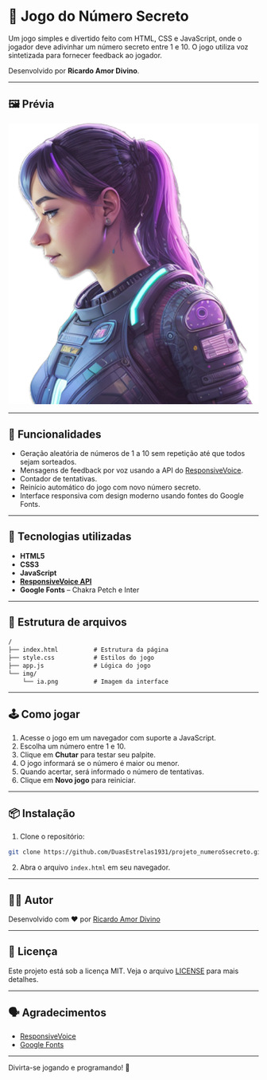
# 🎯 Jogo do Número Secreto

Um jogo simples e divertido feito com HTML, CSS e JavaScript, onde o jogador deve adivinhar um número secreto entre 1 e 10. O jogo utiliza voz sintetizada para fornecer feedback ao jogador.

Desenvolvido por **Ricardo Amor Divino**.

---

## 🖼️ Prévia

![Preview](./img/ia.png)

---

## 🚀 Funcionalidades

- Geração aleatória de números de 1 a 10 sem repetição até que todos sejam sorteados.
- Mensagens de feedback por voz usando a API do [ResponsiveVoice](https://responsivevoice.org/).
- Contador de tentativas.
- Reinício automático do jogo com novo número secreto.
- Interface responsiva com design moderno usando fontes do Google Fonts.

---

## 🧠 Tecnologias utilizadas

- **HTML5**
- **CSS3**
- **JavaScript**
- **[ResponsiveVoice API](https://responsivevoice.org/)**
- **Google Fonts** – Chakra Petch e Inter

---

## 📁 Estrutura de arquivos

```
/
├── index.html          # Estrutura da página
├── style.css           # Estilos do jogo
├── app.js              # Lógica do jogo
└── img/
    └── ia.png          # Imagem da interface
```

---

## 🕹️ Como jogar

1. Acesse o jogo em um navegador com suporte a JavaScript.
2. Escolha um número entre 1 e 10.
3. Clique em **Chutar** para testar seu palpite.
4. O jogo informará se o número é maior ou menor.
5. Quando acertar, será informado o número de tentativas.
6. Clique em **Novo jogo** para reiniciar.

---

## 📦 Instalação

1. Clone o repositório:

```bash
git clone https://github.com/DuasEstrelas1931/projeto_numeroSsecreto.git
```

2. Abra o arquivo `index.html` em seu navegador.

---

## 🧑‍💻 Autor

Desenvolvido com ❤️ por [Ricardo Amor Divino](https://www.linkedin.com/in/ricardo-amor-divino-a562a9125)

---

## 📜 Licença

Este projeto está sob a licença MIT. Veja o arquivo [LICENSE](LICENSE) para mais detalhes.

---

## 🗣️ Agradecimentos

- [ResponsiveVoice](https://responsivevoice.org/)
- [Google Fonts](https://fonts.google.com/)

---

Divirta-se jogando e programando! 🎉
